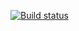 [![Build status](https://ci.appveyor.com/api/projects/status/awfuc7e4a4frlvg9?svg=true)](https://ci.appveyor.com/project/ViktoriyaBelova/patterns2)
